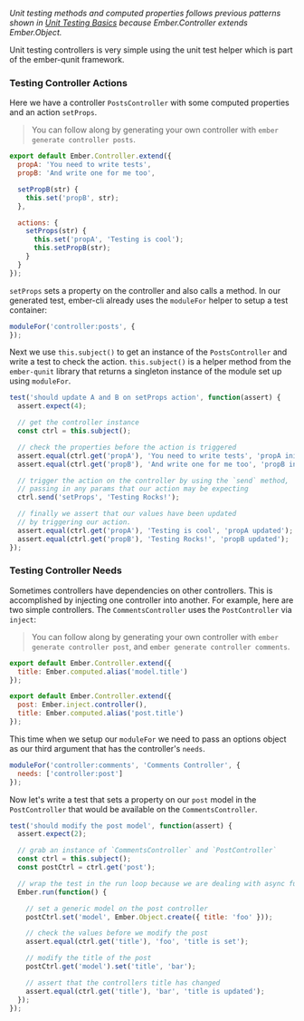 _Unit testing methods and computed properties follows previous patterns shown
in [Unit Testing Basics] because Ember.Controller extends Ember.Object._

Unit testing controllers is very simple using the unit test helper which is part
of the ember-qunit framework.

### Testing Controller Actions

Here we have a controller `PostsController` with some computed properties and an
action `setProps`.

> You can follow along by generating your own controller with `ember generate
> controller posts`.

```javascript {data-filename=app/controllers/posts.js}
export default Ember.Controller.extend({
  propA: 'You need to write tests',
  propB: 'And write one for me too',

  setPropB(str) {
    this.set('propB', str);
  },

  actions: {
    setProps(str) {
      this.set('propA', 'Testing is cool');
      this.setPropB(str);
    }
  }
});
```

`setProps` sets a property on the controller and also calls a method. In our 
generated test, ember-cli already uses the `moduleFor` helper to setup a test 
container:

```javascript {data-filename=tests/unit/controllers/posts-test.js}
moduleFor('controller:posts', {
});
```

Next we use `this.subject()` to get an instance of the `PostsController` and
write a test to check the action. `this.subject()` is a helper method from the
`ember-qunit` library that returns a singleton instance of the module set up
using `moduleFor`.

```javascript {data-filename=tests/unit/controllers/posts-test.js}
test('should update A and B on setProps action', function(assert) {
  assert.expect(4);

  // get the controller instance
  const ctrl = this.subject();

  // check the properties before the action is triggered
  assert.equal(ctrl.get('propA'), 'You need to write tests', 'propA initialized');
  assert.equal(ctrl.get('propB'), 'And write one for me too', 'propB initialized');

  // trigger the action on the controller by using the `send` method,
  // passing in any params that our action may be expecting
  ctrl.send('setProps', 'Testing Rocks!');

  // finally we assert that our values have been updated
  // by triggering our action.
  assert.equal(ctrl.get('propA'), 'Testing is cool', 'propA updated');
  assert.equal(ctrl.get('propB'), 'Testing Rocks!', 'propB updated');
});
```

### Testing Controller Needs

Sometimes controllers have dependencies on other controllers. This is
accomplished by injecting one controller into another. For example, here are two simple controllers. The
`CommentsController` uses the `PostController` via `inject`:

> You can follow along by generating your own controller with `ember generate
> controller post`, and `ember generate controller comments`.

```javascript {data-filename=app/controllers/post.js}
export default Ember.Controller.extend({
  title: Ember.computed.alias('model.title')
});
```

```javascript {data-filename=app/controllers/comments.js}
export default Ember.Controller.extend({
  post: Ember.inject.controller(),
  title: Ember.computed.alias('post.title')
});
```

This time when we setup our `moduleFor` we need to pass an options object as
our third argument that has the controller's `needs`.

```javascript {data-filename=tests/unit/controllers/comments-test.js}
moduleFor('controller:comments', 'Comments Controller', {
  needs: ['controller:post']
});
```

Now let's write a test that sets a property on our `post` model in the
`PostController` that would be available on the `CommentsController`.

```javascript {data-filename=tests/unit/controllers/comments-test.js}
test('should modify the post model', function(assert) {
  assert.expect(2);

  // grab an instance of `CommentsController` and `PostController`
  const ctrl = this.subject();
  const postCtrl = ctrl.get('post');

  // wrap the test in the run loop because we are dealing with async functions
  Ember.run(function() {

    // set a generic model on the post controller
    postCtrl.set('model', Ember.Object.create({ title: 'foo' }));

    // check the values before we modify the post
    assert.equal(ctrl.get('title'), 'foo', 'title is set');

    // modify the title of the post
    postCtrl.get('model').set('title', 'bar');

    // assert that the controllers title has changed
    assert.equal(ctrl.get('title'), 'bar', 'title is updated');
  });
});
```

[Unit Testing Basics]: unit-testing-basics
[needs]: ../controllers/dependencies-between-controllers
